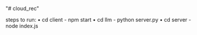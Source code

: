 "# cloud_rec" 

steps to run:
•	cd client - npm start
•	cd llm - python server.py
•	cd server - node index.js

